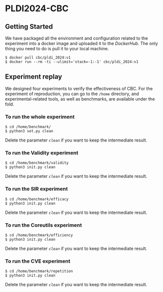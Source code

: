 # PLDI2024-CBC

## Getting Started 

We have packaged all the environment and configuration related to the experiment into a docker image and uploaded it to the *DockerHub*. The only thing you need to do is pull it to your local machine.

```
$ docker pull cbc/pldi_2024:v1
$ docker run --rm -ti --ulimit='stack=-1:-1' cbc/pldi_2024:v1
```

## Experiment replay

We designed four experiments to verify the effectiveness of CBC. For the experiment of reproduction, you can go to the ```/home``` directory, and experimental-related tools, as well as benchmarks, are available under the fold.

### To run the whole experiment

```
$ cd /home/benchmark/
$ python3 set.py clean
```

Delete the parameter *`clean`* if you want to keep the intermediate result.

### To run the **Validity** experiment

```
$ cd /home/benchmark/validity
$ python3 init.py clean
```

Delete the parameter *`clean`* if you want to keep the intermediate result.

### To run the **SIR** experiment

```
$ cd /home/benchmark/efficacy
$ python3 init.py clean
```

Delete the parameter *`clean`* if you want to keep the intermediate result.

### To run the **Coreutils** experiment

```
$ cd /home/benchmark/efficiency
$ python3 init.py clean
```

Delete the parameter *`clean`* if you want to keep the intermediate result.

### To run the **CVE** experiment

```
$ cd /home/benchmark/repetition
$ python3 init.py clean
```

Delete the parameter *`clean`* if you want to keep the intermediate result.
